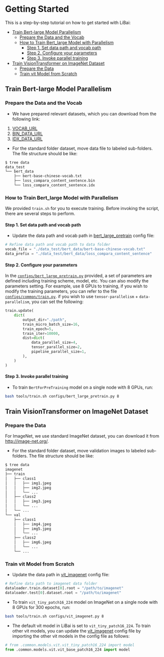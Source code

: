 # Getting Started
This is a step-by-step tutorial on how to get started with LiBai:
- [Train Bert-large Model Parallelism](#train-bert-large-model-parallelism)
  - [Prepare the Data and the Vocab](#prepare-the-data-and-the-vocab)
  - [How to Train Bert_large Model with Parallelism](#how-to-train-bertlarge-model-with-parallelism)
    - [Step 1. Set data path and vocab path](#step-1-set-data-path-and-vocab-path)
    - [Step 2. Configure your parameters](#step-2-configure-your-parameters)
    - [Step 3. Invoke parallel training](#step-3-invoke-parallel-training)
- [Train VisionTransformer on ImageNet Dataset](#train-visiontransformer-on-imagenet-dataset)
  - [Prepare the Data](#data-preparation)
  - [Train vit Model from Scratch](#train-vit-model-from-scratch)


## Train Bert-large Model Parallelism
### Prepare the Data and the Vocab

- We have prepared relevant datasets, which you can download from the following link:

1. [VOCAB_URL](https://oneflow-static.oss-cn-beijing.aliyuncs.com/ci-files/dataset/libai/bert_dataset/bert-base-chinese-vocab.txt)
2. [BIN_DATA_URL](https://oneflow-static.oss-cn-beijing.aliyuncs.com/ci-files/dataset/libai/bert_dataset/loss_compara_content_sentence.bin)
3. [IDX_DATA_URL](https://oneflow-static.oss-cn-beijing.aliyuncs.com/ci-files/dataset/libai/bert_dataset/loss_compara_content_sentence.idx)

- For the standard folder dataset, move data file to labeled sub-folders. The file structure should be like:
```bash
$ tree data
data_test
└── bert_data
    ├── bert-base-chinese-vocab.txt
    ├── loss_compara_content_sentence.bin
    └── loss_compara_content_sentence.idx

```
### How to Train Bert_large Model with Parallelism

We provided `train.sh` for you to execute training. Before invoking the script, there are several 
steps to perform.

#### Step 1. Set data path and vocab path

- Update the data path and vocab path in [bert_large_pretrain](https://github.com/Oneflow-Inc/libai/blob/main/configs/bert_large_pretrain.py) config file:
```python
# Refine data path and vocab path to data folder
vocab_file = "./data_test/bert_data/bert-base-chinese-vocab.txt"
data_prefix = "./data_test/bert_data/loss_compara_content_sentence"
```

#### Step 2. Configure your parameters
In the [`configs/bert_large_pretrain.py`](https://github.com/Oneflow-Inc/libai/blob/main/configs/bert_large_pretrain.py) provided, a set of parameters are defined including training scheme, model, etc.
You can also modify the parameters setting. For example, use 8 GPUs to training, if you wish to modify the training parameters, 
you can refer to the file [`configs/common/train.py`](https://github.com/Oneflow-Inc/libai/blob/main/configs/common/train.py). if you wish to use `tensor-parallelism` + `data-parallelism`, you can set 
the following:

```python
train.update(
    dict(
        output_dir="./path",
        train_micro_batch_size=16,
        train_epoch=5,
        train_iter=10000,
        dist=dict(
            data_parallel_size=4,
            tensor_parallel_size=2,
            pipeline_parallel_size=1,
        ),
    )
)
```

#### Step 3. Invoke parallel training
- To train `BertForPreTraining` model on a single node with 8 GPUs, run:
```bash
bash tools/train.sh configs/bert_large_pretrain.py 8
```


## Train VisionTransformer on ImageNet Dataset
### Prepare the Data
For ImageNet, we use standard ImageNet dataset, you can download it from http://image-net.org/.
- For the standard folder dataset, move validation images to labeled sub-folders. The file structure should be like:
```bash
$ tree data
imagenet
├── train
│   ├── class1
│   │   ├── img1.jpeg
│   │   ├── img2.jpeg
│   │   └── ...
│   ├── class2
│   │   ├── img3.jpeg
│   │   └── ...
│   └── ...
└── val
    ├── class1
    │   ├── img4.jpeg
    │   ├── img5.jpeg
    │   └── ...
    ├── class2
    │   ├── img6.jpeg
    │   └── ...
    └── ...

```
### Train vit Model from Scratch
- Update the data path in [vit_imagenet](https://github.com/Oneflow-Inc/libai/blob/main/configs/vit_imagenet.py) config file:
```python
# Refine data path to imagenet data folder
dataloader.train.dataset[0].root = "/path/to/imagenet"
dataloader.test[0].dataset.root = "/path/to/imagenet"
```
- To train `vit_tiny_patch16_224` model on ImageNet on a single node with 8 GPUs for 300 epochs, run:
```bash
bash tools/train.sh configs/vit_imagenet.py 8
```
- The default vit model in LiBai is set to `vit_tiny_patch16_224`. To train other vit models, you can update the [vit_imagenet](https://github.com/Oneflow-Inc/libai/blob/main/configs/vit_imagenet.py) config file by importing the other vit models in the config file as follows:
```python
# from .common.models.vit.vit_tiny_patch16_224 import model
from .common.models.vit.vit_base_patch16_224 import model
```


